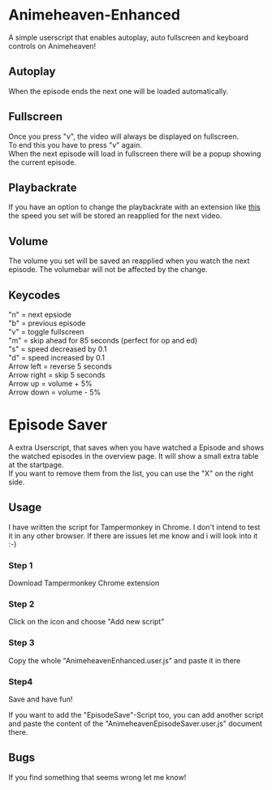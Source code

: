 # Animeheaven-Enhanced

A simple userscript that enables autoplay, auto fullscreen and keyboard controls on Animeheaven!

## Autoplay 
When the episode ends the next one will be loaded automatically. <br>

## Fullscreen
Once you press "v", the video will always be displayed on fullscreen. <br>
To end this you have to press "v" again.<br>
When the next episode will load in fullscreen there will be a popup showing the current episode.

## Playbackrate
If you have an option to change the playbackrate with an extension like <a href="https://github.com/igrigorik/videospeed">this</a> the speed you set will be stored an reapplied for the next video.

## Volume
The volume you set will be saved an reapplied when you watch the next episode. The volumebar will not be affected by the change.

## Keycodes
"n" = next epsiode <br>
"b" = previous episode <br>
"v" = toggle fullscreen <br>
"m" = skip ahead for 85 seconds (perfect for op and ed)<br>
"s" = speed decreased by 0.1<br>
"d" = speed increased by 0.1<br>
Arrow left = reverse 5 seconds <br>
Arrow right = skip 5 seconds<br>
Arrow up = volume + 5%<br>
Arrow down = volume - 5%<br>

# Episode Saver
A extra Userscript, that saves when you have watched a Episode and shows the watched episodes in the overview page. It will show a small extra table at the startpage.<br>
If you want to remove them from the list, you can use the "X" on the right side.

## Usage
I have written the script for Tampermonkey in Chrome. I don't intend to test it in any other browser. If there are issues let me know and i will look into it :-)

### Step 1
Download Tampermonkey Chrome extension
### Step 2
Click on the icon and choose "Add new script"
### Step 3
Copy the whole "AnimeheavenEnhanced.user.js" and paste it in there
### Step4
Save and have fun!

If you want to add the "EpisodeSave"-Script too, you can add another script and paste the content of the "AnimeheavenEpisodeSaver.user.js" document there.

## Bugs
If you find something that seems wrong let me know!
